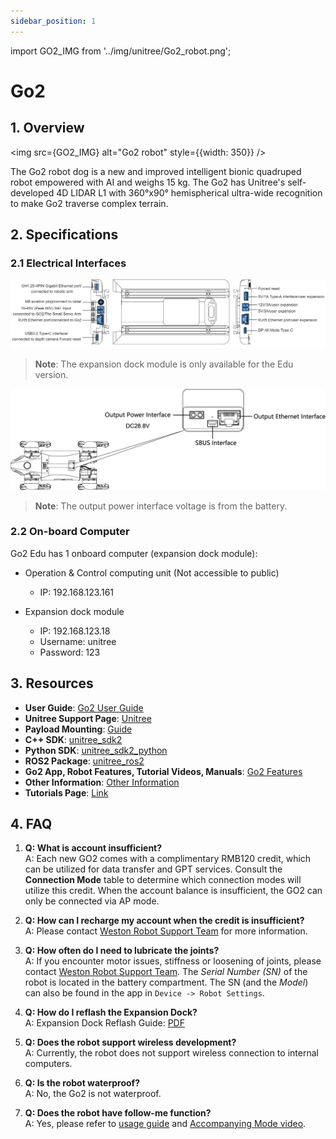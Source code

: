 ```yaml
---
sidebar_position: 1
---
```


import GO2_IMG from '../img/unitree/Go2_robot.png';

# Go2

## 1. Overview

<img src={GO2_IMG} alt="Go2 robot" style={{width: 350}} />

The Go2 robot dog is a new and improved intelligent bionic quadruped robot empowered with AI and weighs 15 kg. The Go2 has Unitree's self-developed 4D LIDAR L1 with 360°x90° hemispherical ultra-wide recognition to make Go2 traverse complex terrain.

## 2. Specifications

### 2.1 Electrical Interfaces

![](../img/unitree/Go2_expansion_dock_specs.png)
> **Note**: The expansion dock module is only available for the Edu version.

![](../img/unitree/Go2_electrical_interfaces.png)
> **Note**: The output power interface voltage is from the battery.


### 2.2 On-board Computer

Go2 Edu has 1 onboard computer (expansion dock module):

- Operation & Control computing unit (Not accessible to public)
    - IP: 192.168.123.161
     
- Expansion dock module
    - IP: 192.168.123.18
    - Username: unitree
    - Password: 123

## 3. Resources

* **User Guide**: [Go2 User Guide](https://tangrobot.sharepoint.com/:p:/s/Public-Outgoing/ESCOlfuKT5lPkwCnOFUoYbwB5Jr5o4meAyXd2lpGB09W5w?e=ixXe5e)
* **Unitree Support Page**: [Unitree](https://support.unitree.com/home/en/developer/about_Go2)
* **Payload Mounting**: [Guide](https://support.unitree.com/home/en/developer/Payload)
* **C++ SDK**: [unitree_sdk2](https://github.com/unitreerobotics/unitree_sdk2)
* **Python SDK**: [unitree_sdk2_python](https://github.com/unitreerobotics/unitree_sdk2_python)
* **ROS2 Package**: [unitree_ros2](https://github.com/unitreerobotics/unitree_ros2)
* **Go2 App, Robot Features, Tutorial Videos, Manuals**: [Go2 Features](https://www.unitree.com/app/go2) 
* **Other Information**: [Other Information](https://support.unitree.com/home/en/developer/Obtain%20SDK)
* **Tutorials Page**: [Link](/tutorial/intro)

## 4. FAQ

1. **Q: What is account insufficient?**  
    A: Each new GO2 comes with a complimentary RMB120 credit, which can be utilized for data transfer and GPT services. Consult the **Connection Mode** table to determine which connection modes will utilize this credit. When the account balance is insufficient, the GO2 can only be connected via AP mode.

2. **Q: How can I recharge my account when the credit is insufficient?**  
    A: Please contact [Weston Robot Support Team](https://forms.office.com/pages/responsepage.aspx?id=NTNVCC0zFkWzGo_3Vcs_4KxdsbBJKHVIkFlOJLtAMMlUQkJZMU8wM1EyTkRUVUJCVzA2WVdQNzBSMCQlQCN0PWcu&route=shorturl) for more information.

3. **Q: How often do I need to lubricate the joints?**  
    A: If you encounter motor issues, stiffness or loosening of joints, please contact [Weston Robot Support Team](https://forms.office.com/pages/responsepage.aspx?id=NTNVCC0zFkWzGo_3Vcs_4KxdsbBJKHVIkFlOJLtAMMlUQkJZMU8wM1EyTkRUVUJCVzA2WVdQNzBSMCQlQCN0PWcu&route=shorturl).
    The *Serial Number (SN)* of the robot is located in the battery compartment. The SN (and the *Model*) can also be found in the app in `Device -> Robot Settings`.

4. **Q: How do I reflash the Expansion Dock?**   
    A: Expansion Dock Reflash Guide: [PDF](https://tangrobot.sharepoint.com/:b:/s/Public-Outgoing/EcQ3PHojLhZBsDg1oBpvPPIBWyJiSJPyAZMsk91ZnXbBJg?e=YaKBgf)

5. **Q: Does the robot support wireless development?**   
    A: Currently, the robot does not support wireless connection to internal computers.

6. **Q: Is the robot waterproof?**   
    A: No, the Go2 is not waterproof.

7. **Q: Does the robot have follow-me function?**   
    A: Yes, please refer to [usage guide](https://support.unitree.com/home/en/developer/UWB%20Application) and [Accompanying Mode video](https://www.unitree.com/app/go2).
